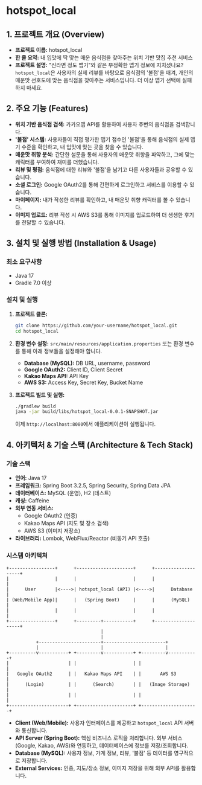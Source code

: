 # hotspot_local

## 1. 프로젝트 개요 (Overview)

*   **프로젝트 이름:** hotspot_local
*   **한 줄 요약:** 내 입맛에 딱 맞는 매운 음식점을 찾아주는 위치 기반 맛집 추천 서비스
*   **프로젝트 설명:** "신라면 정도 맵기"와 같은 부정확한 맵기 정보에 지치셨나요? `hotspot_local`은 사용자의 실제 리뷰를 바탕으로 음식점의 '불점'을 매겨, 개인의 매운맛 선호도에 맞는 음식점을 찾아주는 서비스입니다. 더 이상 맵기 선택에 실패하지 마세요.

## 2. 주요 기능 (Features)

*   **위치 기반 음식점 검색:** 카카오맵 API를 활용하여 사용자 주변의 음식점을 검색합니다.
*   **'불점' 시스템:** 사용자들이 직접 평가한 맵기 점수인 '불점'을 통해 음식점의 실제 맵기 수준을 확인하고, 내 입맛에 맞는 곳을 찾을 수 있습니다.
*   **매운맛 취향 분석:** 간단한 설문을 통해 사용자의 매운맛 취향을 파악하고, 그에 맞는 캐릭터를 부여하여 재미를 더했습니다.
*   **리뷰 및 평점:** 음식점에 대한 리뷰와 '불점'을 남기고 다른 사용자들과 공유할 수 있습니다.
*   **소셜 로그인:** Google OAuth2를 통해 간편하게 로그인하고 서비스를 이용할 수 있습니다.
*   **마이페이지:** 내가 작성한 리뷰를 확인하고, 내 매운맛 취향 캐릭터를 볼 수 있습니다.
*   **이미지 업로드:** 리뷰 작성 시 AWS S3를 통해 이미지를 업로드하여 더 생생한 후기를 전달할 수 있습니다.

## 3. 설치 및 실행 방법 (Installation & Usage)

### 최소 요구사항

*   Java 17
*   Gradle 7.0 이상

### 설치 및 실행

1.  **프로젝트 클론:**
    ```bash
    git clone https://github.com/your-username/hotspot_local.git
    cd hotspot_local
    ```

2.  **환경 변수 설정:**
    `src/main/resources/application.properties` 또는 환경 변수를 통해 아래 정보들을 설정해야 합니다.
    *   **Database (MySQL):** DB URL, username, password
    *   **Google OAuth2:** Client ID, Client Secret
    *   **Kakao Maps API:** API Key
    *   **AWS S3:** Access Key, Secret Key, Bucket Name

3.  **프로젝트 빌드 및 실행:**
    ```bash
    ./gradlew build
    java -jar build/libs/hotspot_local-0.0.1-SNAPSHOT.jar
    ```
    이제 `http://localhost:8080`에서 애플리케이션이 실행됩니다.

## 4. 아키텍처 & 기술 스택 (Architecture & Tech Stack)

### 기술 스택

*   **언어:** Java 17
*   **프레임워크:** Spring Boot 3.2.5, Spring Security, Spring Data JPA
*   **데이터베이스:** MySQL (운영), H2 (테스트)
*   **캐싱:** Caffeine
*   **외부 연동 서비스:**
    *   Google OAuth2 (인증)
    *   Kakao Maps API (지도 및 장소 검색)
    *   AWS S3 (이미지 저장소)
*   **라이브러리:** Lombok, WebFlux/Reactor (비동기 API 호출)

### 시스템 아키텍처

```
+-----------------+      +---------------------+      +--------------------+
|                 |      |                     |      |                    |
|      User       |<---->| hotspot_local (API) |<---->|      Database      |
| (Web/Mobile App)|      |   (Spring Boot)     |      |      (MySQL)       |
|                 |      |                     |      |                    |
+-----------------+      +---------+-----------+      +--------------------+
                                   |
                                   |
           +-----------------------+-----------------------+
           |                       |                       |
+----------v-----------+ +---------v-----------+ +---------v-----------+
|                      | |                     | |                     |
|   Google OAuth2      | |   Kakao Maps API    | |       AWS S3        |
|      (Login)         | |      (Search)       | |   (Image Storage)   |
|                      | |                     | |                     |
+----------------------+ +---------------------+ +---------------------+
```

*   **Client (Web/Mobile):** 사용자 인터페이스를 제공하고 `hotspot_local` API 서버와 통신합니다.
*   **API Server (Spring Boot):** 핵심 비즈니스 로직을 처리합니다. 외부 서비스(Google, Kakao, AWS)와 연동하고, 데이터베이스에 정보를 저장/조회합니다.
*   **Database (MySQL):** 사용자 정보, 가게 정보, 리뷰, '불점' 등 데이터를 영구적으로 저장합니다.
*   **External Services:** 인증, 지도/장소 정보, 이미지 저장을 위해 외부 API를 활용합니다.